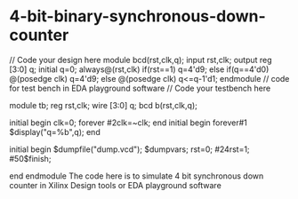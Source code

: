 # 4-bit-binary-synchronous-down-counter
// Code your design here
module bcd(rst,clk,q);
  input  rst,clk;
  output reg [3:0] q;
  initial q=0;
  always@(rst,clk)
    if(rst==1)
      q=4'd9;
  else if(q==4'd0)
     @(posedge clk) q=4'd9;
   else
     @(posedge clk) q<=q-1'd1;
endmodule
// code for test bench in EDA playground software
// Code your testbench here

module tb;
  reg rst,clk;
  wire [3:0] q;
  bcd b(rst,clk,q);
  
 
  initial begin
    clk=0;
  forever
    #2clk=~clk;
  end
  initial begin
    forever#1 $display("q=%b",q);
      end
  
  initial 
    begin
      $dumpfile("dump.vcd"); $dumpvars;
     rst=0;
      #24rst=1;
      #50$finish;
    
  end
endmodule
The code here is to simulate 4 bit synchronous down counter in Xilinx Design tools or EDA playground software
